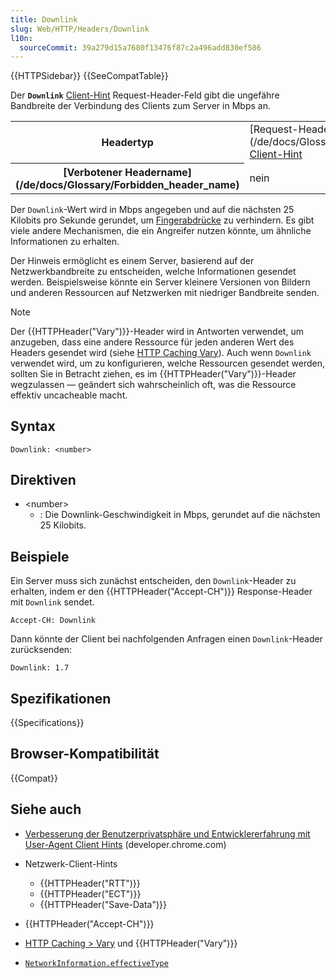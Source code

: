 ```yaml
---
title: Downlink
slug: Web/HTTP/Headers/Downlink
l10n:
  sourceCommit: 39a279d15a7680f13476f87c2a496add830ef586
---
```


{{HTTPSidebar}} {{SeeCompatTable}}

Der **`Downlink`** [Client-Hint](/de/docs/Web/HTTP/Client_hints) Request-Header-Feld gibt die ungefähre Bandbreite der Verbindung des Clients zum Server in Mbps an.

<table class="properties">
  <tbody>
    <tr>
      <th scope="row">Headertyp</th>
      <td>
        [Request-Header](/de/docs/Glossary/Request_header),
        <a href="/de/docs/Web/HTTP/Client_hints">Client-Hint</a>
      </td>
    </tr>
    <tr>
      <th scope="row">[Verbotener Headername](/de/docs/Glossary/Forbidden_header_name)</th>
      <td>nein</td>
    </tr>
  </tbody>
</table>

Der `Downlink`-Wert wird in Mbps angegeben und auf die nächsten 25 Kilobits pro Sekunde gerundet, um [Fingerabdrücke](/de/docs/Glossary/Fingerprinting) zu verhindern. Es gibt viele andere Mechanismen, die ein Angreifer nutzen könnte, um ähnliche Informationen zu erhalten.

Der Hinweis ermöglicht es einem Server, basierend auf der Netzwerkbandbreite zu entscheiden, welche Informationen gesendet werden. Beispielsweise könnte ein Server kleinere Versionen von Bildern und anderen Ressourcen auf Netzwerken mit niedriger Bandbreite senden.

> [!NOTE]
> Der {{HTTPHeader("Vary")}}-Header wird in Antworten verwendet, um anzugeben, dass eine andere Ressource für jeden anderen Wert des Headers gesendet wird (siehe [HTTP Caching Vary](/de/docs/Web/HTTP/Caching#vary)). Auch wenn `Downlink` verwendet wird, um zu konfigurieren, welche Ressourcen gesendet werden, sollten Sie in Betracht ziehen, es im {{HTTPHeader("Vary")}}-Header wegzulassen — geändert sich wahrscheinlich oft, was die Ressource effektiv uncacheable macht.

## Syntax

```http
Downlink: <number>
```

## Direktiven

- \<number>
  - : Die Downlink-Geschwindigkeit in Mbps, gerundet auf die nächsten 25 Kilobits.

## Beispiele

Ein Server muss sich zunächst entscheiden, den `Downlink`-Header zu erhalten, indem er den {{HTTPHeader("Accept-CH")}} Response-Header mit `Downlink` sendet.

```http
Accept-CH: Downlink
```

Dann könnte der Client bei nachfolgenden Anfragen einen `Downlink`-Header zurücksenden:

```http
Downlink: 1.7
```

## Spezifikationen

{{Specifications}}

## Browser-Kompatibilität

{{Compat}}

## Siehe auch

- [Verbesserung der Benutzerprivatsphäre und Entwicklererfahrung mit User-Agent Client Hints](https://developer.chrome.com/docs/privacy-security/user-agent-client-hints) (developer.chrome.com)
- Netzwerk-Client-Hints

  - {{HTTPHeader("RTT")}}
  - {{HTTPHeader("ECT")}}
  - {{HTTPHeader("Save-Data")}}

- {{HTTPHeader("Accept-CH")}}
- [HTTP Caching > Vary](/de/docs/Web/HTTP/Caching#vary) und {{HTTPHeader("Vary")}}
- [`NetworkInformation.effectiveType`](/de/docs/Web/API/NetworkInformation/effectiveType)
